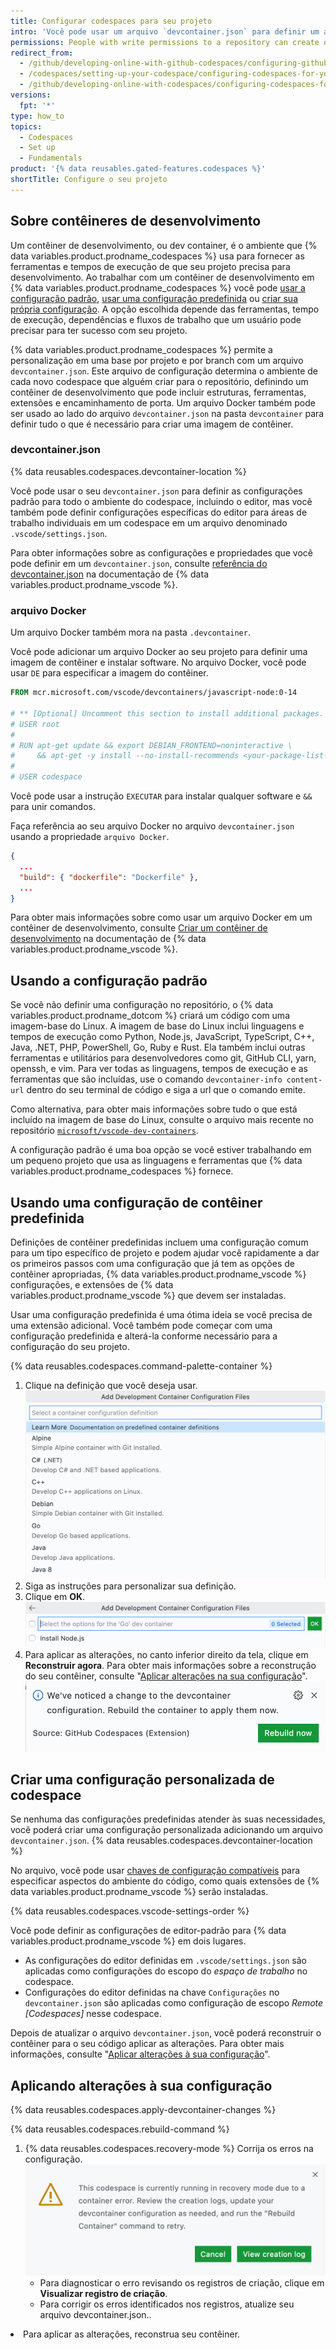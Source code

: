 ```yaml
---
title: Configurar codespaces para seu projeto
intro: 'Você pode usar um arquivo `devcontainer.json` para definir um ambiente de {% data variables.product.prodname_codespaces %} para o seu repositório.'
permissions: People with write permissions to a repository can create or edit the codespace configuration.
redirect_from:
  - /github/developing-online-with-github-codespaces/configuring-github-codespaces-for-your-project
  - /codespaces/setting-up-your-codespace/configuring-codespaces-for-your-project
  - /github/developing-online-with-codespaces/configuring-codespaces-for-your-project
versions:
  fpt: '*'
type: how_to
topics:
  - Codespaces
  - Set up
  - Fundamentals
product: '{% data reusables.gated-features.codespaces %}'
shortTitle: Configure o seu projeto
---
```


 

## Sobre contêineres de desenvolvimento

Um contêiner de desenvolvimento, ou dev container, é o ambiente que {% data variables.product.prodname_codespaces %} usa para fornecer as ferramentas e tempos de execução de que seu projeto precisa para desenvolvimento. Ao trabalhar com um contêiner de desenvolvimento em {% data variables.product.prodname_codespaces %} você pode [usar a configuração padrão](#using-the-default-configuration), [usar uma configuração predefinida](#using-a-predefined-container-configuration) ou [criar sua própria configuração](#creating-a-custom-codespace-configuration). A opção escolhida depende das ferramentas, tempo de execução, dependências e fluxos de trabalho que um usuário pode precisar para ter sucesso com seu projeto.

{% data variables.product.prodname_codespaces %} permite a personalização em uma base por projeto e por branch com um arquivo `devcontainer.json`. Este arquivo de configuração determina o ambiente de cada novo codespace que alguém criar para o repositório, definindo um contêiner de desenvolvimento que pode incluir estruturas, ferramentas, extensões e encaminhamento de porta. Um arquivo Docker também pode ser usado ao lado do arquivo `devcontainer.json` na pasta `devcontainer` para definir tudo o que é necessário para criar uma imagem de contêiner.

### devcontainer.json

{% data reusables.codespaces.devcontainer-location %}

Você pode usar o seu `devcontainer.json` para definir as configurações padrão para todo o ambiente do codespace, incluindo o editor, mas você também pode definir configurações específicas do editor para áreas de trabalho individuais [](https://code.visualstudio.com/docs/editor/workspaces) em um codespace em um arquivo denominado `.vscode/settings.json`.

Para obter informações sobre as configurações e propriedades que você pode definir em um `devcontainer.json`, consulte [referência do devcontainer.json](https://aka.ms/vscode-remote/devcontainer.json) na documentação de {% data variables.product.prodname_vscode %}.

### arquivo Docker

Um arquivo Docker também mora na pasta `.devcontainer`.

Você pode adicionar um arquivo Docker ao seu projeto para definir uma imagem de contêiner e instalar software. No arquivo Docker, você pode usar `DE` para especificar a imagem do contêiner.

```Dockerfile
FROM mcr.microsoft.com/vscode/devcontainers/javascript-node:0-14

# ** [Optional] Uncomment this section to install additional packages. **
# USER root
#
# RUN apt-get update && export DEBIAN_FRONTEND=noninteractive \
#     && apt-get -y install --no-install-recommends <your-package-list-here>
#
# USER codespace
```

Você pode usar a instrução `EXECUTAR` para instalar qualquer software e `&&` para unir comandos.

Faça referência ao seu arquivo Docker no arquivo `devcontainer.json` usando a propriedade `arquivo Docker`.

```json
{
  ...
  "build": { "dockerfile": "Dockerfile" },
  ...
}
```

Para obter mais informações sobre como usar um arquivo Docker em um contêiner de desenvolvimento, consulte [Criar um contêiner de desenvolvimento](https://code.visualstudio.com/docs/remote/create-dev-container#_dockerfile) na documentação de {% data variables.product.prodname_vscode %}.

## Usando a configuração padrão

Se você não definir uma configuração no repositório, o {% data variables.product.prodname_dotcom %} criará um código com uma imagem-base do Linux. A imagem de base do Linux inclui linguagens e tempos de execução como Python, Node.js, JavaScript, TypeScript, C++, Java, .NET, PHP, PowerShell, Go, Ruby e Rust. Ela também inclui outras ferramentas e utilitários para desenvolvedores como git, GitHub CLI, yarn, openssh, e vim. Para ver todas as linguagens, tempos de execução e as ferramentas que são incluídas, use o comando `devcontainer-info content-url` dentro do seu terminal de código e siga a url que o comando emite.

Como alternativa, para obter mais informações sobre tudo o que está incluído na imagem de base do Linux, consulte o arquivo mais recente no repositório [`microsoft/vscode-dev-containers`](https://github.com/microsoft/vscode-dev-containers/tree/main/containers/codespaces-linux).

A configuração padrão é uma boa opção se você estiver trabalhando em um pequeno projeto que usa as linguagens e ferramentas que {% data variables.product.prodname_codespaces %} fornece.


## Usando uma configuração de contêiner predefinida

Definições de contêiner predefinidas incluem uma configuração comum para um tipo específico de projeto e podem ajudar você rapidamente a dar os primeiros passos com uma configuração que já tem as opções de contêiner apropriadas, {% data variables.product.prodname_vscode %} configurações, e extensões de {% data variables.product.prodname_vscode %} que devem ser instaladas.

Usar uma configuração predefinida é uma ótima ideia se você precisa de uma extensão adicional. Você também pode começar com uma configuração predefinida e alterá-la conforme necessário para a configuração do seu projeto.

{% data reusables.codespaces.command-palette-container %}
1. Clique na definição que você deseja usar. ![Lista de definições de contêiner predefinidas](/assets/images/help/codespaces/predefined-container-definitions-list.png)
1. Siga as instruções para personalizar sua definição.
1. Clique em **OK**. ![Botão OK](/assets/images/help/codespaces/prebuilt-container-ok-button.png)
1. Para aplicar as alterações, no canto inferior direito da tela, clique em **Reconstruir agora**. Para obter mais informações sobre a reconstrução do seu contêiner, consulte "[Aplicar alterações na sua configuração](#applying-changes-to-your-configuration)". !["Codespaces: Reconstruir contêiner" na paleta de comandos](/assets/images/help/codespaces/rebuild-prompt.png)


## Criar uma configuração personalizada de codespace

Se nenhuma das configurações predefinidas atender às suas necessidades, você poderá criar uma configuração personalizada adicionando um arquivo `devcontainer.json`. {% data reusables.codespaces.devcontainer-location %}

No arquivo, você pode usar [chaves de configuração compatíveis](https://code.visualstudio.com/docs/remote/devcontainerjson-reference) para especificar aspectos do ambiente do código, como quais extensões de {% data variables.product.prodname_vscode %} serão instaladas.

{% data reusables.codespaces.vscode-settings-order %}

Você pode definir as configurações de editor-padrão para {% data variables.product.prodname_vscode %} em dois lugares.

* As configurações do editor definidas em `.vscode/settings.json` são aplicadas como configurações do escopo do _espaço de trabalho_ no codespace.
* Configurações do editor definidas na chave `Configurações` no `devcontainer.json` são aplicadas como configuração de escopo _Remote [Codespaces]_ nesse codespace.

Depois de atualizar o arquivo `devcontainer.json`, você poderá reconstruir o contêiner para o seu código aplicar as alterações. Para obter mais informações, consulte "[Aplicar alterações à sua configuração](#applying-changes-to-your-configuration)".


<!--
## Supported codespace configuration keys

You can use configuration keys supported by {% data variables.product.prodname_codespaces %} in `devcontainer.json`.

### General settings

- `name`
- `settings`
- `extensions`
- `forwardPorts`
- `postCreateCommand`

### Docker, Dockerfile, or image settings

- `image`
- `dockerFile`
- `context`
- `containerEnv`
- `remoteEnv`
- `containerUser`
- `remoteUser`
- `mounts`
- `runArgs`
- `overrideCommand`
- `dockerComposeFile`

For more information about the available settings for `devcontainer.json`, see [devcontainer.json reference](https://aka.ms/vscode-remote/devcontainer.json) in the {% data variables.product.prodname_vscode %} documentation.
-->

## Aplicando alterações à sua configuração

{% data reusables.codespaces.apply-devcontainer-changes %}

{% data reusables.codespaces.rebuild-command %}
1. {% data reusables.codespaces.recovery-mode %} Corrija os erros na configuração. ![Mensagem de erro sobre modo de recuperação](/assets/images/help/codespaces/recovery-mode-error-message.png)
   - Para diagnosticar o erro revisando os registros de criação, clique em **Visualizar registro de criação**.
   - Para corrigir os erros identificados nos registros, atualize seu arquivo </code>devcontainer.json..</li>
<li>Para aplicar as alterações, reconstrua seu contêiner.</li>
</ul> 
